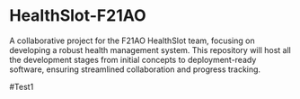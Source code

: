 # HealthSlot-F21AO
A collaborative project for the F21AO HealthSlot team, focusing on developing a robust health management system. This repository will host all the development stages from initial concepts to deployment-ready software, ensuring streamlined collaboration and progress tracking.

#Test1
